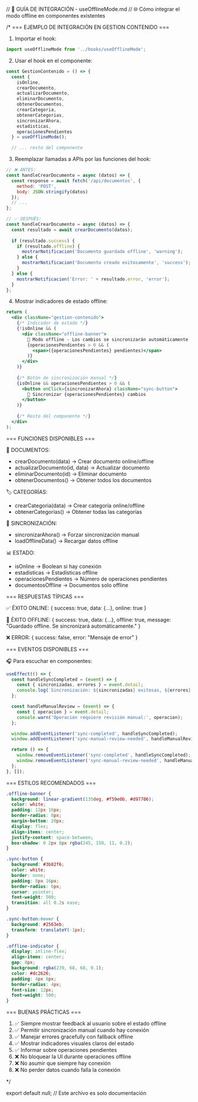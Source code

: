// 📖 GUÍA DE INTEGRACIÓN - useOfflineMode.md
// 🌐 Cómo integrar el modo offline en componentes existentes

/*
=== EJEMPLO DE INTEGRACIÓN EN GESTION CONTENIDO ===

1. Importar el hook:
```jsx
import useOfflineMode from '../hooks/useOfflineMode';
```

2. Usar el hook en el componente:
```jsx
const GestionContenido = () => {
  const { 
    isOnline,
    crearDocumento,
    actualizarDocumento,
    eliminarDocumento,
    obtenerDocumentos,
    crearCategoria,
    obtenerCategorias,
    sincronizarAhora,
    estadisticas,
    operacionesPendientes
  } = useOfflineMode();

  // ... resto del componente
```

3. Reemplazar llamadas a APIs por las funciones del hook:
```jsx
// ❌ ANTES:
const handleCrearDocumento = async (datos) => {
  const response = await fetch('/api/documentos', {
    method: 'POST',
    body: JSON.stringify(datos)
  });
  // ...
};

// ✅ DESPUÉS:
const handleCrearDocumento = async (datos) => {
  const resultado = await crearDocumento(datos);
  
  if (resultado.success) {
    if (resultado.offline) {
      mostrarNotificacion('Documento guardado offline', 'warning');
    } else {
      mostrarNotificacion('Documento creado exitosamente', 'success');
    }
  } else {
    mostrarNotificacion('Error: ' + resultado.error, 'error');
  }
};
```

4. Mostrar indicadores de estado offline:
```jsx
return (
  <div className="gestion-contenido">
    {/* Indicador de estado */}
    {!isOnline && (
      <div className="offline-banner">
        📱 Modo offline - Los cambios se sincronizarán automáticamente
        {operacionesPendientes > 0 && (
          <span>({operacionesPendientes} pendientes)</span>
        )}
      </div>
    )}
    
    {/* Botón de sincronización manual */}
    {isOnline && operacionesPendientes > 0 && (
      <button onClick={sincronizarAhora} className="sync-button">
        🔄 Sincronizar {operacionesPendientes} cambios
      </button>
    )}
    
    {/* Resto del componente */}
  </div>
);
```

=== FUNCIONES DISPONIBLES ===

📄 DOCUMENTOS:
- crearDocumento(data) → Crear documento online/offline
- actualizarDocumento(id, data) → Actualizar documento
- eliminarDocumento(id) → Eliminar documento
- obtenerDocumentos() → Obtener todos los documentos

🏷️ CATEGORÍAS:
- crearCategoria(data) → Crear categoría online/offline
- obtenerCategorias() → Obtener todas las categorías

🔄 SINCRONIZACIÓN:
- sincronizarAhora() → Forzar sincronización manual
- loadOfflineData() → Recargar datos offline

📊 ESTADO:
- isOnline → Boolean si hay conexión
- estadisticas → Estadísticas offline
- operacionesPendientes → Número de operaciones pendientes
- documentosOffline → Documentos solo offline

=== RESPUESTAS TÍPICAS ===

✅ ÉXITO ONLINE:
{
  success: true,
  data: {...},
  online: true
}

📱 ÉXITO OFFLINE:
{
  success: true,
  data: {...},
  offline: true,
  message: "Guardado offline. Se sincronizará automáticamente."
}

❌ ERROR:
{
  success: false,
  error: "Mensaje de error"
}

=== EVENTOS DISPONIBLES ===

🎧 Para escuchar en componentes:

```jsx
useEffect(() => {
  const handleSyncCompleted = (event) => {
    const { sincronizadas, errores } = event.detail;
    console.log(`Sincronización: ${sincronizadas} exitosas, ${errores} errores`);
  };

  const handleManualReview = (event) => {
    const { operacion } = event.detail;
    console.warn('Operación requiere revisión manual:', operacion);
  };

  window.addEventListener('sync-completed', handleSyncCompleted);
  window.addEventListener('sync-manual-review-needed', handleManualReview);

  return () => {
    window.removeEventListener('sync-completed', handleSyncCompleted);
    window.removeEventListener('sync-manual-review-needed', handleManualReview);
  };
}, []);
```

=== ESTILOS RECOMENDADOS ===

```css
.offline-banner {
  background: linear-gradient(135deg, #f59e0b, #d97706);
  color: white;
  padding: 12px 16px;
  border-radius: 8px;
  margin-bottom: 20px;
  display: flex;
  align-items: center;
  justify-content: space-between;
  box-shadow: 0 2px 8px rgba(245, 158, 11, 0.2);
}

.sync-button {
  background: #3b82f6;
  color: white;
  border: none;
  padding: 8px 16px;
  border-radius: 6px;
  cursor: pointer;
  font-weight: 500;
  transition: all 0.2s ease;
}

.sync-button:hover {
  background: #2563eb;
  transform: translateY(-1px);
}

.offline-indicator {
  display: inline-flex;
  align-items: center;
  gap: 8px;
  background: rgba(239, 68, 68, 0.1);
  color: #dc2626;
  padding: 4px 8px;
  border-radius: 4px;
  font-size: 12px;
  font-weight: 500;
}
```

=== BUENAS PRÁCTICAS ===

1. ✅ Siempre mostrar feedback al usuario sobre el estado offline
2. ✅ Permitir sincronización manual cuando hay conexión
3. ✅ Manejar errores gracefully con fallback offline
4. ✅ Mostrar indicadores visuales claros del estado
5. ✅ Informar sobre operaciones pendientes
6. ❌ No bloquear la UI durante operaciones offline
7. ❌ No asumir que siempre hay conexión
8. ❌ No perder datos cuando falla la conexión

*/

export default null; // Este archivo es solo documentación